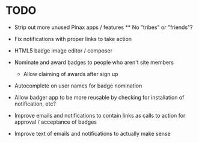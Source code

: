 # TODO

* Strip out more unused Pinax apps / features
** No "tribes" or "friends"?
* Fix notifications with proper links to take action

* HTML5 badge image editor / composer
* Nominate and award badges to people who aren't site members
    * Allow claiming of awards after sign up
* Autocomplete on user names for badge nomination

* Allow badger app to be more reusable by checking for installation of notification, etc?

* Improve emails and notifications to contain links as calls to action for approval / acceptance of badges
* Improve text of emails and notifications to actually make sense
